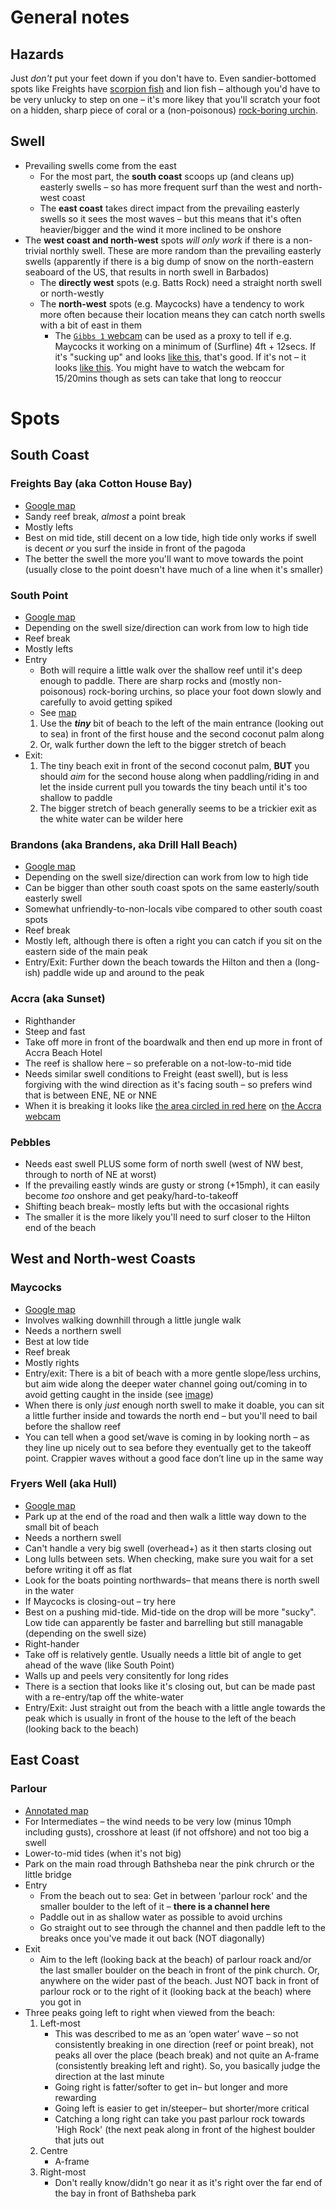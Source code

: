 # General notes

## Hazards

Just _don't_ put your feet down if you don't have to. Even sandier-bottomed spots like Freights have [scorpion fish](https://en.wikipedia.org/wiki/Scorpaena_plumieri) and lion fish – although you'd have to be very unlucky to step on one – it's more likey that you'll scratch your foot on a hidden, sharp piece of coral or a (non-poisonous) [rock-boring urchin](https://en.wikipedia.org/wiki/Echinometra_lucunter).  

## Swell

- Prevailing swells come from the east
  - For the most part, the **south coast** scoops up (and cleans up) easterly swells – so has more frequent surf than the west and north-west coast
  - The **east coast** takes direct impact from the prevailing easterly swells so it sees the most waves – but this means that it's often heavier/bigger and the wind it more inclined to be onshore
- The **west coast and north-west** spots _will only work_ if there is a non-trivial northly swell. These are more random than the prevailing easterly swells (apparently if there is a big dump of snow on the north-eastern seaboard of the US, that results in north swell in Barbados)
  - The **directly west** spots (e.g. Batts Rock) need a straight north swell or north-westly
  - The **north-west** spots (e.g. Maycocks) have a tendency to work more often because their location means they can catch north swells with a bit of east in them
    - The [`Gibbs 1` webcam](https://www.iwcpinc.com/cameras/gibbes-1/) can be used as a proxy to tell if e.g. Maycocks it working on a minimum of (Surfline) 4ft + 12secs. If it's "sucking up" and looks [like this]([url](https://github.com/lukehefson/node-app/assets/1469659/289be21c-e3c0-4f3e-86d7-176b10b0d17d)), that's good. If it's not – it looks [like this](https://github.com/lukehefson/node-app/assets/1469659/8bf25e4a-a0a8-4713-b6d3-4fe16d810c0e). You might have to watch the webcam for 15/20mins though as sets can take that long to reoccur 

# Spots

## South Coast

### Freights Bay (aka Cotton House Bay)
- [Google map](https://goo.gl/maps/paPiFN6tgg1L6DZG6)
- Sandy reef break, _almost_ a point break
- Mostly lefts
- Best on mid tide, still decent on a low tide, high tide only works if swell is decent _or_ you surf the inside in front of the pagoda 
- The better the swell the more you'll want to move towards the point (usually close to the point doesn't have much of a line when it's smaller)

### South Point
- [Google map](https://goo.gl/maps/BXwhR2rW5zpqAfdr7)
- Depending on the swell size/direction can work from low to high tide
- Reef break
- Mostly lefts
- Entry
  - Both will require a little walk over the shallow reef until it's deep enough to paddle. There are sharp rocks and (mostly non-poisonous) rock-boring urchins, so place your foot down slowly and carefully to avoid getting spiked
  - See [map](https://user-images.githubusercontent.com/1469659/172950596-65413cf5-981c-45b8-abc7-51bb304a0f09.png)
  1. Use the **_tiny_** bit of beach to the left of the main entrance (looking out to sea) in front of the first house and the second coconut palm along
  2. Or, walk further down the left to the bigger stretch of beach
- Exit:
  1. The tiny beach exit in front of the second coconut palm, **BUT** you should _aim_ for the second house along when paddling/riding in and let the inside current pull you towards the tiny beach until it's too shallow to paddle
  2. The bigger stretch of beach generally seems to be a trickier exit as the white water can be wilder here

### Brandons (aka Brandens, aka Drill Hall Beach)
- [Google map](https://goo.gl/maps/SmbYjJoJa9hX4wyU7)
- Depending on the swell size/direction can work from low to high tide
- Can be bigger than other south coast spots on the same easterly/south easterly swell
- Somewhat unfriendly-to-non-locals vibe compared to other south coast spots
- Reef break
- Mostly left, although there is often a right you can catch if you sit on the eastern side of the main peak
- Entry/Exit: Further down the beach towards the Hilton and then a (long-ish) paddle wide up and around to the peak
 
### Accra (aka Sunset)

- Righthander
- Steep and fast
- Take off more in front of the boardwalk and then end up more in front of Accra Beach Hotel
- The reef is shallow here – so preferable on a not-low-to-mid tide
- Needs similar swell conditions to Freight (east swell), but is less forgiving with the wind direction as it's facing south – so prefers wind that is between ENE, NE or NNE
- When it is breaking it looks like [the area circled in red here](https://github.com/lukehefson/node-app/assets/1469659/ba00ae6e-466e-4c3d-96ce-b7f386d76b04) on [the Accra webcam](https://www.iwcpinc.com/cameras/accra/)

### Pebbles

- Needs east swell PLUS some form of north swell (west of NW best, through to north of NE at worst)
- If the prevailing eastly winds are gusty or strong (+15mph), it can easily become _too_ onshore and get peaky/hard-to-takeoff
- Shifting beach break– mostly lefts but with the occasional rights
- The smaller it is the more likely you'll need to surf closer to the Hilton end of the beach

## West and North-west Coasts

### Maycocks

- [Google map](https://goo.gl/maps/7Nfmz88BN7dLE1Vt6)
- Involves walking downhill through a little jungle walk
- Needs a northern swell
- Best at low tide
- Reef break
- Mostly rights
- Entry/exit: There is a bit of beach with a more gentle slope/less urchins, but aim wide along the deeper water channel going out/coming in to avoid getting caught in the inside (see [image](https://user-images.githubusercontent.com/1469659/174449204-9ffff129-b443-43d4-9396-b67db192c116.png))
- When there is only _just_ enough north swell to make it doable, you can sit a little further inside and towards the north end – but you'll need to bail before the shallow reef
- You can tell when a good set/wave is coming in by looking north – as they line up nicely out to sea before they eventually get to the takeoff point. Crappier waves without a good face don’t line up in the same way

### Fryers Well (aka Hull)

- [Google map](https://maps.app.goo.gl/7q2ESBn6zzQ1dZjh8)
- Park up at the end of the road and then walk a little way down to the small bit of beach
- Needs a northern swell
- Can't handle a very big swell (overhead+) as it then starts closing out
- Long lulls between sets. When checking, make sure you wait for a set before writing it off as flat
- Look for the boats pointing northwards– that means there is north swell in the water
- If Maycocks is closing-out – try here
- Best on a pushing mid-tide. Mid-tide on the drop will be more "sucky". Low tide can apparently be faster and barrelling but still managable (depending on the swell size)
- Right-hander
- Take off is relatively gentle. Usually needs a little bit of angle to get ahead of the wave (like South Point)
- Walls up and peels very consitently for long rides
- There is a section that looks like it's closing out, but can be made past with a re-entry/tap off the white-water
- Entry/Exit: Just straight out from the beach with a little angle towards the peak which is usually in front of the house to the left of the beach (looking back to the beach)

## East Coast

### Parlour

- [Annotated map](https://github.com/lukehefson/surfing/assets/1469659/7379cc3e-8c6a-40ca-8eab-c02a0bf945f0)
- For Intermediates – the wind needs to be very low (minus 10mph including gusts), crosshore at least (if not offshore) and not too big a swell
- Lower-to-mid tides (when it's not big)
- Park on the main road through Bathsheba near the pink chrurch or the little bridge
- Entry
  - From the beach out to sea: Get in between 'parlour rock' and the smaller boulder to the left of it – **there is a channel here**
  - Paddle out in as shallow water as possible to avoid urchins
  - Go straight out to see through the channel and then paddle left to the breaks once you've made it out back (NOT diagonally)
- Exit
  - Aim to the left (looking back at the beach) of parlour roack and/or the last smaller boulder on the beach in front of the pink church. Or, anywhere on the wider past of the beach. Just NOT back in front of parlour rock or to the right of it (looking back at the beach) where you got in
- Three peaks going left to right when viewed from the beach:
  1. Left-most
      - This was described to me as an ‘open water’ wave – so not consistently breaking in one direction (reef or point break), not peaks all over the place (beach break) and not quite an A-frame (consistently breaking left and right). So, you basically judge the direction at the last minute
      - Going right is fatter/softer to get in– but longer and more rewarding
      - Going left is easier to get in/steeper– but shorter/more critical
      - Catching a long right can take you past parlour rock towards 'High Rock' (the next peak along in front of the highest boulder that juts out
  2. Centre
      - A-frame
  3. Right-most
      - Don't really know/didn't go near it as it's right over the far end of the bay in front of Bathsheba park
